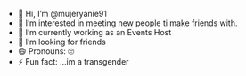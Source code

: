 - 👋 Hi, I’m @mujeryanie91
- 👀 I’m interested in meeting new people ti make friends with.
- 🌱 I’m currently working as an Events Host
- 💞️ I’m looking for friends
- 😄 Pronouns: 🙄
- ⚡ Fun fact: ...im a transgender

<!---
mujeryanie91/mujeryanie91 is a ✨ special ✨ repository because its `README.md` (this file) appears on your GitHub profile.
You can click the Preview link to take a look at your changes.
--->
